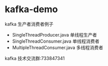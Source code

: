 # kafka-demo
kafka 生产者消费者例子

- SingleThreadProducer.java    单线程生产者
- SingleThreadConsumer.java    单线程消费者
- MultipleThreadConsumer.java  多线程消费者

kafka 技术交流群:733847341
